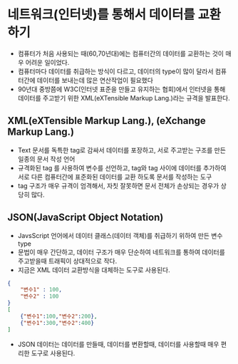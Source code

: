 # 네트워크(인터넷)를 통해서 데이터를 교환하기

- 컴퓨터가 처음 사용되는 때(60,70년대)에는 컴퓨터간의 데이터를 교환하는 것이 매우 어려운 일이었다.
- 컴퓨터마다 데이터를 취급하는 방식이 다르고,
  데이터의 type이 많이 달라서 컴퓨터간에 데이터를 보내는데 많은 연산작업이 필요했다
- 90년대 중방쯤에 W3C(인터넷 표준을 만들고 유지하는 협회)에서
  인터넷을 통해 데이터를 주고받기 위한 XML(eXTensible Markup Lang.)라는 규격을 발표한다.

## XML(eXTensible Markup Lang.), (eXchange Markup Lang.)

- Text 문서를 독특한 tag로 감싸서 데이터를 포장하고, 서로 주고받는 구조를 만든 일종의 문서 작성 언어
- 규격화된 tag 를 사용하여 변수를 선언하고,
  tag와 tag 사이에 데이터를 추가하여 서로 다른 컴퓨터간에 표준화된 데이터를 교환 하도록 문서를 작성하는 도구
- tag 구조가 매우 규격이 엄격해서, 자칫 잘못하면 문서 전체가 손상되는 경우가 상당히 많다.

## JSON(JavaScript Object Notation)

- JavsScript 언어에서 데이터 클래스(데이터 객체)를 취급하기 위하여 만든 변수 type
- 문법이 매우 간단하고, 데이터 구조가 매우 단순하여
  네트워크를 통하여 데이터를 주고받을때 트래픽이 상대적으로 작다.
- 지금은 XML 데이터 교환방식을 대체하는 도구로 사용된다.

```json
{
    "변수1" : 100,
    "변수2" : 100
}
[
    {"변수1":100,"변수2":200},
    {"변수1":300,"변수2":400}
]
```

- JSON 데이터는 데이터를 만들때, 데이터를 변환할때, 데이터를 사용할때 매우 편리한 도구로 사용된다.
